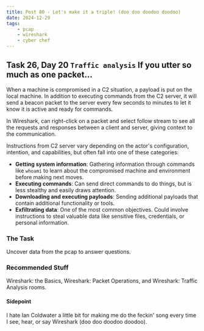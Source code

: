 ```yaml
---
title: Post 80 - Let's make it a triple! (doo doo doodoo doodoo)
date: 2024-12-29
tags:
    - pcap
    - wireshark
    - cyber chef
---
```

## Task 26, Day 20 `Traffic analysis` If you utter so much as one packet...  

When a machine is compromised in a C2 situation, a payload is put on the local machine. In addition to executing commands from the C2 server, it will send a beacon packet to the server every few seconds to minutes to let it know it is active and ready for commands.  

In Wireshark, can right-click on a packet and select follow stream to see all the requests and responses between a client and server, giving context to the communication.  

Instructions from C2 server vary depending on the actor's configuration, intention, and capabilities, but often fall into one of these categories:  
  - **Getting system information**: Gathering information through commands like `whoami` to learn about the compromised machine and environment before making next moves.
  - **Executing commands**: Can send direct commands to do things, but is less stealthy and easily draws attention.
  - **Downloading and executing payloads**: Sending additional payloads that contain additional functionality or tools.
  - **Exfiltrating data**: One of the most common objectives. Could involve instructions to steal valuable data like sensitive files, credentials, or personal information.  

### The Task
Uncover data from the pcap to answer questions.

### Recommended Stuff
Wireshark: the Basics, Wireshark: Packet Operations, and Wireshark: Traffic Analysis rooms.  

#### Sidepoint
I hate Ian Coldwater a little bit for making me do the feckin' song every time I see, hear, or say Wireshark (doo doo doodoo doodoo).